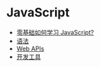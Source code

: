 # JavaScript

- [零基础如何学习 JavaScript?](newbie.md)
- [语法](lang/index.md)
- [Web APIs](webapi/index.md)
- [开发工具](tools/index.md)
